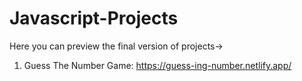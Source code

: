 # Javascript-Projects
Here you can preview the final version of projects->
1. Guess The Number Game: https://guess-ing-number.netlify.app/
